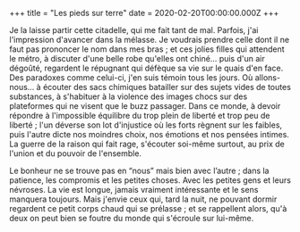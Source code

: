+++
title =  "Les pieds sur terre"
date =  2020-02-20T00:00:00.000Z
+++

Je la laisse partir cette citadelle, qui me fait tant de mal. Parfois, j'ai l'impression d'avancer dans la mélasse. Je voudrais prendre celle dont il ne faut pas prononcer le nom dans mes bras ; et ces jolies filles qui attendent le métro, à discuter d'une belle robe qu'elles ont chiné… puis d'un air dégoûté, regardent le répugnant qui défèque sa vie sur le quais d'en face. Des paradoxes comme celui-ci, j'en suis témoin tous les jours. Où allons-nous… à écouter des sacs chimiques batailler sur des sujets vides de toutes substances, à s'habituer à la violence des images chocs sur des plateformes qui ne visent que le buzz passager. Dans ce monde, à devoir répondre à l'impossible équilibre du trop plein de liberté et trop peu de liberté ; l'un déverse son lot d'injustice où les forts règnent sur les faibles, puis l'autre dicte nos moindres choix, nos émotions et nos pensées intimes. La guerre de la raison qui fait rage, s'écouter soi-même surtout, au prix de l'union et du pouvoir de l'ensemble.

Le bonheur ne se trouve pas en “nous” mais bien avec l’autre ; dans la patience, les compromis et les petites choses. Avec les petites gens et leurs névroses. La vie est longue, jamais vraiment intéressante et le sens manquera toujours. Mais j'envie ceux qui, tard la nuit, ne pouvant dormir regardent ce petit corps chaud qui se prélasse ; et se rappellent alors, qu'à deux on peut bien se foutre du monde qui s'écroule sur lui-même.
